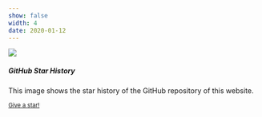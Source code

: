 ```yaml
---
show: false
width: 4
date: 2020-01-12
---
```

<div>
  <img data-src="https://api.star-history.com/svg?repos=luost26/academic-homepage&type=Date" class="lazy w-100 rounded-xl-top" src="{{ '/assets/images/empty_300x200.png' | relative_url }}">
  <div class="card-body">
    <h5 class="card-title">GitHub Star History</h5>
    <p class="card-text">
      This image shows the star history of the GitHub repository of this website.
    </p>
    <p class="card-text"><small><a href="https://github.com/luost26/academic-homepage" target="_blank">Give a star!</a></small></p>
  </div>
</div>
